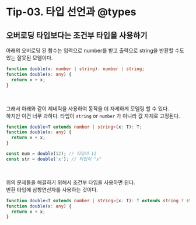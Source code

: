 # Tip-03. 타입 선언과 @types

## 오버로딩 타입보다는 조건부 타입을 사용하기

아래의 오버로딩 된 함수는 입력으로 number를 받고 출력으로 string을 반환할 수도 있는 잘못된 모델이다.

```ts
function double(x: number | string): number | string;
function double(x: any) {
  return x + x;
}
```

<br>

그래서 아래와 같이 제네릭을 사용하여 동작을 더 자세하게 모델링 할 수 있다.  
하지만 이건 너무 과하다. 타입이 `string` or `number` 가 아니라 값 자체로 고정된다.

```ts
function double<T extends number | string>(x: T): T;
function double(x: any) {
  return x + x;
}

const num = double(12); // 타입이 12
const str = double('x'); // 타입이 "x"
```

<br>

위의 문제들을 해결하기 위해서 조건부 타입을 사용하면 된다.  
반환 타입에 삼항연산자를 사용하는 것이다.

```ts
function double<T extends number | string>(x: T): T extends string ? string : number;
function double(x: any) {
  return x + x;
}
```
